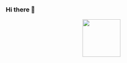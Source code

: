 ### Hi there 🌸

<div id="header" align="center">
  <img src="https://giphy.com/embed/JTIwc0xzSWufFFp2bE" width="100"/>
</div>

<!--

Here are some ideas to get you started:

- 🔭 I’m currently working on ...
- 🌱 I’m currently learning ...
- 👯 I’m looking to collaborate on ...
- 🤔 I’m looking for help with ...
- 💬 Ask me about ...
- 📫 How to reach me: ...
- 😄 Pronouns: ...
- ⚡ Fun fact: ...
-->
